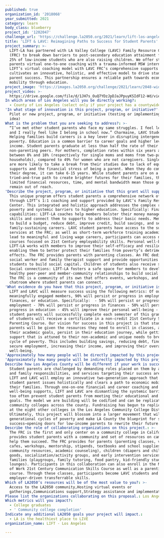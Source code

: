 ```yaml
---
published: true
organization_id: '2018068'
year_submitted: 2021
category: learn
body_class: blueberry
project_id: '1202047'
challenge_url: 'https://challenge.la2050.org/2021/learn/lift-los-angeles/'
title: 'LIFT & LAVC: Reimagining Paths to Success for Student Parents'
project_summary: >-
  LIFT-LA has partnered with LA Valley College (LAVC) Family Resource Center
  (FRC) to break down barriers to post-secondary education attainment for the
  25% of low-income students who are also raising children. We offer student
  parents virtual one-to-one coaching with a trauma-informed MSW intern. Pairing
  LIFT’s virtual coaching model with LAVC FRC’s comprehensive supports
  cultivates an innovative, holistic, and effective model to drive student
  parent success. This partnership ensures a reliable path towards economic
  mobility through education.
project_image: 'https://images.la2050.org/challenge/2021/learn/2048-wide/lift-los-angeles.jpg'
project_video: >-
  https://drive.google.com/file/d/1JH7s_OuQ7YDzJpDJaJPpuyKSIdF12-Wd/view?usp=sharing
In which areas of Los Angeles will you be directly working?:
  - County of Los Angeles (select only if your project has a countywide benefit)
'In what stage of innovation is this project, program, or initiative?': >-
  Pilot or new project, program, or initiative (testing or implementing a new
  idea)
What is the problem that you are seeking to address?: >-
  “I’ve met other student parents who face my same struggles. I feel less alone,
  and I really feel like I belong in school now.” Charmaine, LAVC Student Parent
  Helping families build careers is a key lever in disrupting intergenerational
  poverty. Education is a common barrier to career goals and higher levels of
  income. Student parents graduate at less than half the rate of their
  non-parenting peers. For mothers, completion rates within six years are
  between 8% and 18% (respectively for single moms and moms from two-parent
  households), compared to 49% for women who are not caregivers. Single mothers
  are more likely to take a break from their studies due to lack of equitable
  supports and the financial stress of being a parent. When they do complete
  their degree, it can take 6-15 years. While student parents are on a
  tried-and-true path to create brighter futures for their families, their
  limited financial resources, time, and mental bandwidth mean those goals often
  remain out of reach.
'Describe the project, program, or initiative that this grant will support to address the problem identified.': >-
  This unique program offers student parents a comprehensive network of supports
  through LIFT’s 1:1 coaching and support provided by LAVC’s Family Resource
  Center. This integrated and holistic approach addresses the complex roots of
  poverty and systemic barriers to higher education. Specifically: Financial
  capabilities: LIFT-LA coaches help members bolster their money management
  skills and connect them to supports to address their basic needs. Members work
  to build a budget, reduce debt, improve credit, build savings, and secure
  family-sustaining careers. LAVC student parents have access to the supportive
  services at the FRC; as well as short-term workforce training academies that
  lead to meaningful and living wage careers, participants can access non-credit
  courses focused on 21st Century employability skills. Personal well-being:
  LIFT-LA works with members to improve their self-efficacy and resilience,
  enabling them to better protect their families from poverty’s detrimental
  effects. The FRC provides parents with parenting classes. An FRC dedicated
  social worker and family therapist support and provide opportunities for
  students to build social capital. Children of students also receive services.
  Social connections: LIFT-LA fosters a safe space for members to develop
  healthy peer-peer and member-community relationships to build social capital.
  The FRC is a community of its own that offers events, workshops, and a virtual
  chatroom where student parents can connect.
'What evidence do you have that this project, program, or initiative is or will be successful, and how will you define and measure success?': >-
  LIFT and LAVC will measure success using the following metrics: Of our
  meaningfully engaged members, 90% will persist or progress in employment,
  finances, or education. Specifically:  - 50% will persist or progress in
  employment - 70% will persist or progress in finances - 50% will persist or
  progress in education - 45% will improve their personal well-being - 80% of
  student parents will successfully complete each semester of this grant - 70%
  of students will receive a certificate in a non-credit 21st Century Skills or
  Parenting Course. Our vision for success in this project is that student
  parents will be given the resources they need to enroll in classes, achieve
  their academic goals, persist in their education journey, while getting
  support that is attuned to their non-academic and unique needs to break the
  cycle of poverty. This includes building savings, reducing debt, finding
  secure employment, increasing their income, and improving their overall
  well-being.
'Approximately how many people will be directly impacted by this project, program, or initiative?': '50'
'Approximately how many people will be indirectly impacted by this project, program, or initiative?': '200'
Describe how Los Angeles County will be different if your work is successful.: >-
  Student parents are challenged by demanding roles placed on them by academic
  and family responsibilities, and services targeting their success are rare.
  LIFT and LAVC will employ an innovative two-generation approach that addresses
  student parent issues holistically and clears a path to economic mobility for
  their families. Through one-on-one financial and career coaching and personal
  well-being supports, LIFT and LAVC are dismantling the systemic barriers that
  too often prevent student parents from meeting their educational and financial
  goals. The model we are building will be codified and can be replicated in
  community colleges across the county. Fundraising has begun to replicate FRC’s
  at the eight other colleges in the Los Angeles Community College District.
  Ultimately, this project will blossom into a larger movement that will break
  generational cycles of poverty and make LA County the blueprint for student
  success—opening doors for low-income parents to rewrite their future.
Describe the role of collaborating organizations on this project.: >-
  The FRC is the first and only center on a community college in California. It
  provides student parents with a community and set of resources on campus to
  help them succeed. The FRC provides for parents (parenting classes, virtual
  cafes, workshops, mentorship, stipends, textbooks and school supplies,
  community resources, academic counseling), children (diapers and children’s
  goods, socialization/activity groups, and early intervention services), and
  families (playgroups, family tutoring, food pantry, kid-friendly study
  lounges). Participants in this collaboration can also enroll in the New World
  of Work 21st Century Communication Skills Course as well as a parenting
  course. Through these classes, participants become LAVC students and learn
  employer-driven transferrable skills.
Which of LA2050’s resources will be of the most value to you?: >-
  Access to the LA2050 community,Hosting virtual events or
  gatherings,Communications support,Strategy assistance and implementation
Please list the organizations collaborating on this proposal.: Los Angeles Valley College Family Resource Center
Which metrics will you impact?:
  - College graduates
  - ' Community college completion'
Indicate any additional LA2050 goals your project will impact.:
  - LA is the healthiest place to LIVE
organization_name: LIFT - Los Angeles

---
```

